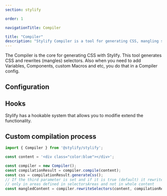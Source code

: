 ```yaml
---
section: stylify

order: 1

navigationTitle: Compiler

title: "Compiler"
description: "Stylify Compiler is a tool for generating CSS, mangling selectors and a lot more."
---
```


The Compiler is the core for generating CSS with Stylify. This tool generates CSS and rewrites (mangles) selectors. Also when you need to add Variables, Components, custom Macros and etc, you do that in a Compiler config.

<docs-section>
<template #description>

## Syntax
Syntax is similar to CSS `property:value` with a few differences:
- Use `_` (one underscore) for a space and `^` (a hat) for a quote
- The default syntax pattern is `<screen>:<pseudo classes>:<property>:<value>`. Sceens and pseudo classes are optional.
- Screns can be combined using logical operands:
	- **Logical AND**: `&&`
	- **Logical OR**: `||`

</template>
<template #code>

```html
color:blue => blue color
hover:color:blue => blue color after hover
lg:color:blue => blue color for from selected screen
lg:hover:color:blue => blue color after hover from selected screen

lg&&dark:color:red => large screen and prefer-color-scheme dark
minw740px||landscape:color:blue => for min width or landscape
```

</template>
</docs-section>

## Configuration

<docs-section>
<template #description>

### dev
If dev is set to true, the generated CSS will contain new lines and spaces to be more readable, selectors in generated CSS will not be mangled and if any variable is missing, only a warning will be shown in the console.

</template>
<template #code>

```js
const compilerConfig = {
	dev: true
};
```

</template>
</docs-section>

<docs-section>
<template #description>

### macros
Macros are used to match selectors and generate css according to the match. The key inside the object can be a string or a regular expression.

Eeach matched selector is automatically mangled if enabled: `color:rgb(255,255,255)` => `ab`.

</template>
<template #code>

```js
const compilerConfig = {
	macros: {
		'color:(\\S+?)': (macroMatch, cssProperties) => {
			// color:blue => will create => color: blue
			// You can also use addMultiple({})
			cssProperties.add('color', macroMatch.getCapture(0));
		},
	},
};
```

Usage:
```html
<span class="color:red"></span>
<div class="color:#000"></span>
<div class="color:rgb(255,255,255)"></span>
```

</template>
</docs-section>

<docs-section>
<template #description>

### variables
Variables can be used in a selector or accessed inside a macro.

</template>
<template #code>

```js
const compilerConfig = {
	variables: {
		blue: '#01befe',
		shadow: '0 8px 32px -8px rgb(0, 0, 0, 0.2)',
		// When variable is an object, Stylify tries to find screen for it
		// You can use any screen you have defined in the screens
		dark: { blue: 'lightblue' },
		md: { fontSize: 24px },
		'minw640px': { fontSize: 32px },
		// When screen is not found, it falls back to a random custom selector
		'.dark': { blue: 'lightblue' },
		':root[data-theme="dark"]': { blue: 'lightblue' }
	},
	// By default variables are replaced by their value. If this option is enabled, they
	// are replaced by var(--variableName) and can be more dynamic.
	// This is great for example for switching between light and dark mode.
	replaceVariablesByCssVariables: false,
	// By default, variables are automatically injected into the generated CSS as CSS variables.
	// You can change this behavior by setting the option bellow to false
	injectVariablesIntoCss: true
};
```

Usage:
```html
<span class="color:$blue"></span>
```

</template>
</docs-section>

<docs-section>
<template #description>

### keyframes
Keyframes in Stylify are defined with the same syntax like in the CSS.

Keyfames can also be defined within a comment within a file using [content options](#contentoptionsprocessors).

</template>
<template #code>

```js
const compilerConfig = {
	keyframes: {
		fadeIn: 'from { opacity: 0; } to { opacity: 1; }',
		fadeOut: 'from { opacity: 1; } to { opacity: 0; }',
		shadowPulse: `
			from { box-shadow: 0 0 0 0px rgba(0, 0, 0, 0.2); }
			to { box-shadow: 0 0 0 20px rgba(0, 0, 0, 0); }
		`
	}
};
```

```html
<span class="animation:fadeIn_2s_infinite">Fade In</span>
<span class="animation:fadeOut_2s_infinite">Fade Out</span>
<span class="animation:shadowPulse_2s_infinite">Shadow pulse</span>
```

</template>
</docs-section>

<docs-section>
<template #description>

### screens
Screens are used to generate media queries. The key can be a string or a regular expression. You can use predefined [screens](/docs/stylify/native-preset#screens) or define your own.

</template>
<template #code>

```js
const compilerConfig = {
	screens: {
		'sm': '(min-width: 400px)',
		// Screens can also be functions
		// That allows you to make as flexible screen as possible
		'minw\\w+': (screen) => `(min-width: ${screen.replace('minw', '')})`
	}
};
```

Usage:
```html
<span class="sm:color:darkred"></span>
<div class="minw640px:color:$blue"></span>
<div class="minw80rem:color:darkgreen"></span>
```

</template>
</docs-section>

<docs-section>
<template #description>

### components
Components can decrease the amount of selectors in a template. They can be defined in the file where they are used or in the config. When defined using content-option, it expects javascript object without surrounding brackets.
When defining a component, you can also use [nested syntax](#nested-syntax-for-custom-selectors)

Components can be also defined directly in files using [content options](#contentoptionsprocessors).

</template>
<template #code>

```js
const compilerConfig = {
	components: {
		// selector => dependencies
		'button': 'padding:4px background:black color:white hover:background:grey',
		'container': `
			max-width:1024px
			margin:0_auto
			md:max-width:1280px
		`,
		// You can define multiple components in one key, just separate them by "," (comma)
		'wrapper, footer': 'padding:24px',
		// When one component is defined multiple times, the selectors are merged
		// When selectorsChain is defined the last one is applied
		'wrapper': 'margin-top:24px',
		'button--big': `
			&.btn {
				font-size:48px
			}
		`
	}
};
```

Usage:
```html
<span class="button"></span>
<div class="container"></div>
```

</template>
</docs-section>

<docs-section>
<template #description>

### customSelectors
Custom selectors allows you to write CSS selectors for elements.
When configuring pseudo class for direct element, you can use the pseudo class directly. When the selector is not direct, then the pseudo class should be on the selector and not in the Stylify selector. Checkout the examples.

Custom selectors can be also defined directly in files using [content options](#contentoptionsprocessors).


</template>
<template #code>

```js
const compilerConfig = {
	customSelectors: {
		// selector => dependencies
		'article': 'font-size:16px line-height:28px color:#222',
		'article h1, article h2': 'color:blue',
		// For indirect selectors with pseudo class like `div > button`, `article a`
		'article a:hover': 'color:blue'
		'article a:hover i': 'color:white'
		// For direct selectors with pseudo class like a, input or a.button and a.link
		'a': 'color:green hover:color:blue',
		'a.link': 'color:green hover:color:red'
	}
};
```

Usage:
```html
<article></article>
```

</template>
</docs-section>

<docs-section>
<template #description>

#### Nested syntax for custom selectors
You can nest selectors using SCSS-like syntax.
To create the selector is the same like in CSS. To refer the upper level use the `&` character.
To keep things simple, the only feature is nesting and chaining. The syntax is the same for `content options`. The pseudo classes like `:hover` works the same like in the example above.
The example bellow will generate the following:
- `header { width:800px }`
- `header nav { font-size:14px }`
- `header.fixed {}`
- `.docs header { background:blue }`
- `header h1, header h2 { font-family:arial }`

</template>
<template #code>

```js
const compilerConfig = {
	customSelectors: {
		'header': `
			width:800px
			nav {
				font-size:14px
			}
			&.fixed {
				position:fixed
			}
			.docs & { background:blue }
			h1, h2 { font-family:arial }
		`
	}
}
```

</template>

</docs-section>

<docs-section>
<template #description>

Custom selectors can be also written directly into the class attributes. The syntax is the following `[selector]{macros}`. Instead of a space use the `_` underscore. For a quote, use `^`. And to split different macros use `;`.
The example bellow will generate the following:
- `.docs [.docs_&]{font-size:14px;color:#222} {font-size:14px; color:#222}`
- `[h1,h2]{margin-top:0} h1, [h1,h2]{margin-top:0} h2 { margin-top:0 }`

For pseudo classes
- `[a::after]{content:^Hello_World^} a::after {content:'Hello World'}`
- `[a]{hover:color:steelblue} a:hover {color:steelblue}`
- `[a:hover]{color:stelblue} a:hover {color:stelblue}`
- `[&:hover_a]{color:stelblue}:hover a {color:stelblue}`


</template>
<template #code>

```html
<article class="
	[.docs_&]{font-size:14px;color:#222}
	[h1,h2]{margin-top:0}

	[a]{hover:color:steelblue}
	[a:hover]{color:stelblue}
	[&:hover_a]{color:stelblue}
"></article>
```

</template>

</docs-section>

<docs-section>
<template #description>

### helpers
Helpers are functions that can be called when a selector is matched and its properties are being generated.

</template>
<template #code>

```js
const compilerConfig = {
	helpers: {
		shortcut(value) {
			const shortcuts = {
				'bgc': 'background-color',
				'zi': 'z-index'
			};

			return value in shortcuts ? shortcuts[value] : value;
		},
		joinText(...texts) => '"' + texts.join(' ') + '"'
	},
	macros: {
		'(bgc|zi):(\\S+?)': function (macroMatch, cssProperties) {
			const property = this.helpers.shortcut(macroMatch.getCapture(0));
			macroMatch.add(property, cssProperties.getCapture(1));
		}
	}
}
```

Usage:
```html
<div class="
	zi:2 bgc:red
	color:lighten(#000,10)
	content:joinText(^Custom^,^Long_Text^)
"></div>
```

</template>
</docs-section>

<docs-section>
<template #description>

### selectorsAreas
In case you want to rewrite selectors in any framework specific class attribute, you must define that attribute to be matched.
By default Stylify support a few syntaxes from Vue, React, Lit, AlpineJS and Nette. In case, some of the class attributes wasn't matched, add the selectorsAreas option with a regular expression to match it.

</template>
<template #code>

```js
const compilerConfig = {
	selectorsAreas: [
		// Vue.js
		'(?:^|\\s+)(?:v-bind)?:class="([^"]+)"',
		// React
		'(?:^|\\s+)className="([^"]+)"'
	]
};
```

</template>
</docs-section>

<docs-section>
<template #description>

### ignoredAreas
In case you need to mark a code to be ignored during compilatio, you can use ignored areas.

`stylify-ignore` and `stylify-runtime-ignore` are by default areas you can use to remove content from compilation.

Also the following elements are ignored (only without attributes): `code, head, pre, script, style`.

Note that matching tags or areas using regular expressions is not reliable in some situations, therefore try to use the `stylify-ignore` as it is the most reliable option.

</template>
<template #code>

```js
const compilerConfig = {
	selectorsAreas: [
		// Vue.js
		'(?:^|\\s+)(?:v-bind)?:class="([^"]+)"',
		// React
		'(?:^|\\s+)className="([^"]+)"'
	]
};
```

Usage
```html
<!-- stylify-ignore -->
Everything inside will be ignored
<div class="color:red"></div>
<!-- /stylify-ignore -->
```

</template>
</docs-section>

<docs-section>
<template #description>

### pregenerate
The pregenerate option allows you to add some content into the compilation process.

</template>
<template #code>

```js
const compilerConfig = {
	pregenerate: 'color:red color:blue width:100%'
};
```

</template>
</docs-section>


<docs-section>
<template #description>

### contentOptionsProcessors
Some configuration options can be defined directly in the file. It's good to keep the definition of for example a component with its HTML.

</template>
<template #code>

```html
// Components expects a valid javascript object as value without surrounding brackets
stylify-components
	button: `font-size:24px padding:4px`,
	'button--big': `
		&.btn {
			font-size:48px
		}
	`
/stylify-components

// Variables expects a valid javascript object as value without surrounding brackets
stylify-variables
	blue: `#01befe`
/stylify-variables

// Keyframes expects a valid javascript object as value without surrounding brackets
stylify-keyframes
	fadeIn: 'from { opacity: 0; } to { opacity: 1; }',
	fadeOut: 'from { opacity: 1; } to { opacity: 0; }',
	shadowPulse: `
		from { box-shadow: 0 0 0 0px rgba(0, 0, 0, 0.2); }
		to { box-shadow: 0 0 0 20px rgba(0, 0, 0, 0); }
	`
/stylify-keyframes
-->

// Custom selectors expects a valid javascript object as value without surrounding brackets
stylify-customSelectors
	article: `font-size:24px`
/stylify-customSelectors

// Pregenerate expects a string
stylify-pregenerate
	border-top:1px_solid_#444
/stylify-pregenerate

// Screens expects a valid javascript object as value without surrounding brackets
stylify-screens
	'testScreen': '(min-width: 123px)',
	'dynamic\\w+': (screen) => `(max-width: ${screen.replace('dynamic', '')})`
/stylify-screens
```

Adding custom content option processor
```js
const compilerConfig = {
	contentOptionsProcessors: {
		// Content options is an object of already matched options.
		// OptionMatch value is the matched value of your option
		// stylify-myOption optionMatchValue /stylify-myOption
		myOption: (contentOptions, optionMatchValue) => {
			// Process the option value ...

			contentOptions.myOptionData = optionMatchValue;
			// You must return the contentOptions object
			return contentOptions;
		}
	};
}
```

</template>
</docs-section>

<docs-section>
<template #description>

### Compilation Result
Compilation result can be created or configured and passed into the Compiler as a second argument. By this approach, you can change the compilation behavior and extend the functionality.

<note>
Be aware that if you modifie compilation result or create a new one with a wrong configuration, you can break the whole compilation process.
</note>

</template>
<template #code>

```js
const compilationResult = new CompilationResult({
	// All options are optional
	dev: false,
	// If reconfigurable is set to false, the configuration will not change
	reconfigurable: false,
	// This function is responsible for sorting screens before the CSS is generated.
	// The argument is a Map type and the function must also return a Map type.
	screensSortingFunction: (screensList) => { return screensList },
	// If mangle selectors is true, selectors within the CSS will be manhled
	mangleSelectors: false,
});
```

</template>
</docs-section>

<docs-section>
<template #description>

### CSS Record
Css record can be accessed only through a hook `compilationResult:configureCssRecord`. The CSS record is responsible for keeping the CSS tree and how the selectors are joined, managed and etc.

</template>
<template #code>

```js
hooks.addListener('compilationResult:configureCssRecord', ({cssRecord}) => {
	// ...
});
```

</template>
</docs-section>

## Hooks

Stylify has a hookable system that allows you to modifie extend the functionality.

<docs-section>
<template #description>

- **compiler:beforeMacrosProcessed**: Before the content is processed and macros matched
- **compiler:afterMacrosProcessed**: Right after the `beforeMacrosProcessed`
- **compiler:compilationResultConfigured**: Triggered when compilation result is ready
- **compiler:newMacroMatch**: This hook is triggered when a macro is matched within the content
- **compiler:processContentOption:\[option\]**: Triggerd when processing content option. The `[option]` must be replaced by the name of content option like `customOption` if ou want to process your own options
- **compilationResult:configureCssRecord**: This hook is called when css record is created. You can for example set the scope
- **cssRecord:addProperty**: This is called right before the css `property:value` is added.
- **cssRecord:cssGenerated**: Triggered when the css was generated

</template>
<template #code>

```js
import { hooks } from '@stylify/stylify';

hooks.addListener('hoook:name', (options) => {});
```

</template>
</docs-section>

## Custom compilation process
```js
import { Compiler } from '@stylify/stylify';

const content = '<div class="color:blue"></div>';

const compiler = new Compiler();
const compilationResult = compiler.compile(content);
const css = compilationResult.generateCss();
// If the third parameter is set and if it is true (default) it rewrites selectors
// only in areas defined in selectorsAreas and not in whole content
const mangledContent = compiler.rewriteSelectors(content, compilationResult, true);
```
